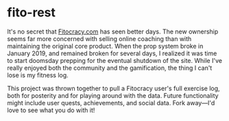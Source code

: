 # fito-rest

It's no secret that [Fitocracy.com](fitocracy.com) has seen better days.  The new ownership seems far more concerned 
with selling online coaching than with maintaining the original core product.  When the prop system broke in January 
2019, and remained broken for several days, I realized it was time to start doomsday prepping for the eventual shutdown
of the site. While I've really enjoyed both the community and the gamification, the thing I can't lose is my fitness 
log.

This project was thrown together to pull a Fitocracy user's full exercise log, both for posterity and for playing 
around with the data.  Future functionality might include user quests, achievements, and social data.  Fork away—I'd
love to see what you do with it!  